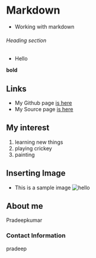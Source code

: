 # Markdown
- Working with markdown

###### Heading section
- Hello

**bold**

## Links

- My Github page [is here](https://github.com/pradeepkumartheegala "github")
- My Source page [is here](https://github.com/pradeepkumartheegala/Markdown "Source")

## My interest
1. learning new things
2. playing crickey
3. painting

## Inserting Image
- This is a sample image
![hello](https://github.com/pradeepkumartheegala/Test/blob/master/sample1_l.jpg "Nature")

## About me
Pradeepkumar

### Contact Information
pradeep


